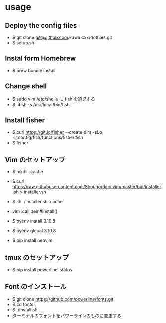 # usage

## Deploy the config files
* $ git clone git@github.com:kawa-xxx/dotfiles.git
* $ setup.sh

## Instal form Homebrew
* $ brew bundle install

## Change shell
* $ sudo vim /etc/shells に fish を追記する
* $ chsh -s /usr/local/bin/fish

## Install fisher
* $ curl https://git.io/fisher --create-dirs -sLo ~/.config/fish/functions/fisher.fish
* $ fisher

## Vim のセットアップ
* $ mkdir .cache
* $ curl https://raw.githubusercontent.com/Shougo/dein.vim/master/bin/installer.sh > installer.sh
* $ sh ./installer.sh .cache
* vim :call dein#install()

* $ pyenv install 3.10.8
* $ pyenv global 3.10.8
* $ pip install neovim

## tmux のセットアップ
* $ pip install powerline-status

## Font のインストール
- $ git clone https://github.com/powerline/fonts.git
- $ cd fonts
- $ ./install.sh
- ターミナルのフォントをパワーラインのものに変更する
